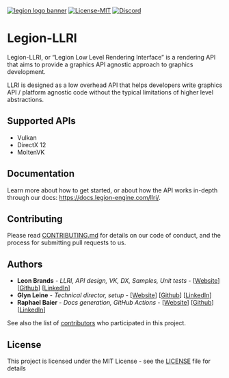 [![legion logo banner](https://cdn.discordapp.com/attachments/682321169541890070/767684570199359499/banner.png)](https://legion-engine.com)
[![License-MIT](https://img.shields.io/github/license/Legion-Engine/Legion-Engine)](https://github.com/Legion-Engine/Legion-LLRI/blob/main/LICENSE)
[![Discord](https://img.shields.io/discord/682321168610623707.svg?label=&logo=discord&logoColor=ffffff&color=7389D8&labelColor=6A7EC2)](https://discord.gg/unVNRbd)

# Legion-LLRI
Legion-LLRI, or “Legion Low Level Rendering Interface” is a rendering API that aims to provide a graphics API agnostic approach to graphics development.

LLRI is designed as a low overhead API that helps developers write graphics API / platform agnostic code without the typical limitations of higher level abstractions.

## Supported APIs
- Vulkan
- DirectX 12
- MoltenVK

## Documentation
Learn more about how to get started, or about how the API works in-depth through our docs: https://docs.legion-engine.com/llri/.

## Contributing
Please read [CONTRIBUTING.md](CONTRIBUTING.md) for details on our code of conduct, and the process for submitting pull requests to us.

## Authors
* **Leon Brands** - *LLRI, API design, VK, DX, Samples, Unit tests* - [[Website](https://leonbrands.software)] [[Github](https://github.com/LeonBrands)] [[LinkedIn](https://www.linkedin.com/in/leonbrands/)]
* **Glyn Leine** - *Technical director, setup* - [[Website](https://glynleine.com)] [[Github](https://github.com/GlynLeine)] [[LinkedIn](https://www.linkedin.com/in/glyn-leine-7140a8167/)]
* **Raphael Baier** - *Docs generation, GitHub Actions* - [[Website](https://rbaier.me)] [[Github](https://github.com/Algo-ryth-mix)] [[LinkedIn](https://www.linkedin.com/in/raphael-baier-26800a188/)]

See also the list of [contributors](AUTHORS.md) who participated in this project.

## License
This project is licensed under the MIT License - see the [LICENSE](LICENSE) file for details
